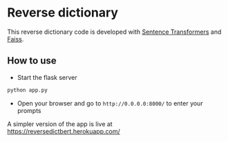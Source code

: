 # Reverse dictionary

This reverse dictionary code is developed with [Sentence Transformers](https://github.com/UKPLab/sentence-transformers) and [Faiss](https://github.com/facebookresearch/faiss).

## How to use

- Start the flask server
``` bash
python app.py
```

- Open your browser and go to `http://0.0.0.0:8000/` to enter your prompts


A simpler version of the app is live at https://reversedictbert.herokuapp.com/
